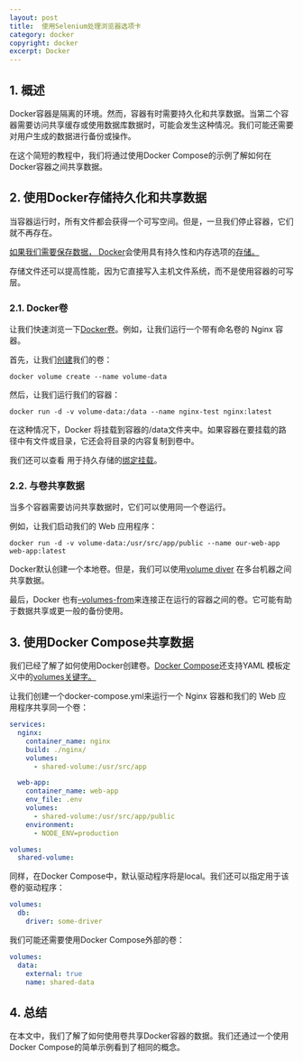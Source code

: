 ```yaml
---
layout: post
title:  使用Selenium处理浏览器选项卡
category: docker
copyright: docker
excerpt: Docker
---
```


## 1. 概述

Docker容器是隔离的环境。然而，容器有时需要持久化和共享数据。当第二个容器需要访问共享缓存或使用数据库数据时，可能会发生这种情况。我们可能还需要对用户生成的数据进行备份或操作。

在这个简短的教程中，我们将通过使用Docker Compose的示例了解如何在Docker容器之间共享数据。

## 2. 使用Docker存储持久化和共享数据

当容器运行时，所有文件都会获得一个可写空间。但是，一旦我们停止容器，它们就不再存在。

[如果我们需要保存数据， Docker](https://docs.docker.com/)会使用具有持久性和内存选项的[存储。](https://docs.docker.com/storage/)

存储文件还可以提高性能，因为它直接写入主机文件系统，而不是使用容器的可写层。

### 2.1. Docker卷

让我们快速浏览一下[Docker卷](https://www.baeldung.com/ops/docker-volumes)。例如，让我们运行一个带有命名卷的 Nginx 容器。

首先，让我们[创建](https://docs.docker.com/engine/reference/commandline/volume_create/)我们的卷：

```shell
docker volume create --name volume-data
```

然后，让我们运行我们的容器：

```shell
docker run -d -v volume-data:/data --name nginx-test nginx:latest
```

在这种情况下，Docker 将挂载到容器的/data文件夹中。如果容器在要挂载的路径中有文件或目录，它还会将目录的内容复制到卷中。

我们还可以查看 用于持久存储的[绑定挂载](https://docs.docker.com/storage/bind-mounts/)。

### 2.2. 与卷共享数据

当多个容器需要访问共享数据时，它们可以使用同一个卷运行。

例如，让我们启动我们的 Web 应用程序：

```shell
docker run -d -v volume-data:/usr/src/app/public --name our-web-app web-app:latest
```

Docker默认创建一个本地卷。但是，我们可以使用[volume diver](https://docs.docker.com/storage/volumes/#use-a-volume-driver) 在多台机器之间共享数据。

最后，Docker 也有[–volumes-from](https://docs.docker.com/storage/volumes/#backup-restore-or-migrate-data-volumes)来连接正在运行的容器之间的卷。它可能有助于数据共享或更一般的备份使用。

## 3. 使用Docker Compose共享数据

我们已经了解了如何使用Docker创建卷。[Docker Compose](https://www.baeldung.com/ops/docker-compose)还支持YAML 模板定义中的[volumes关键字。](https://docs.docker.com/compose/compose-file/compose-file-v3/#volume-configuration-reference)

让我们创建一个docker-compose.yml来运行一个 Nginx 容器和我们的 Web 应用程序共享同一个卷：

```yaml
services:
  nginx:
    container_name: nginx
    build: ./nginx/
    volumes:
      - shared-volume:/usr/src/app

  web-app:
    container_name: web-app
    env_file: .env
    volumes:
      - shared-volume:/usr/src/app/public
    environment:
      - NODE_ENV=production

volumes:
  shared-volume:
```

同样，在Docker Compose中，默认驱动程序将是local。我们还可以指定用于该卷的驱动程序：

```yaml
volumes:
  db:
    driver: some-driver
```

我们可能还需要使用Docker Compose外部的卷：

```yaml
volumes:
  data:
    external: true
    name: shared-data
```

## 4. 总结

在本文中，我们了解了如何使用卷共享Docker容器的数据。我们还通过一个使用Docker Compose的简单示例看到了相同的概念。
